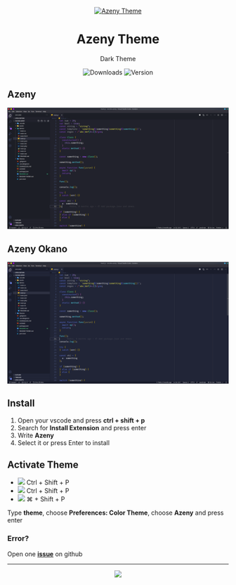 <p align="center">
  <a href="https://marketplace.visualstudio.com/items?itemName=Azeny.azeny">
    <img alt="Azeny Theme" src="https://azeny.gallerycdn.vsassets.io/extensions/azeny/azeny/0.1.2/1596301758015/Microsoft.VisualStudio.Services.Icons.Default" width="200">
  </a>
</p>

<h1 align="center">
  Azeny Theme
</h1>

<p align="center">
 Dark Theme
</p>

<p align="center">
  <img src="https://vsmarketplacebadge.apphb.com/downloads/Azeny.azeny.svg?style=for-the-badge&colorA=21222C&colorB=373841" alt="Downloads">

  <img src="https://img.shields.io/github/package-json/v/Azeny/vscode-azeny?style=for-the-badge&colorA=21222C&colorB=373841" alt="Version">
</p>

<!-- Daqui para cima alterar nos outros arquivos -->

## Azeny

![Azeny](assets/theme/azeny.png)

## Azeny Okano

![Azeny Okano](assets/theme/okano.png)

## Install

1. Open your vscode and press **ctrl + shift + p**
2. Search for **Install Extension** and press enter
3. Write **Azeny**
4. Select it or press Enter to install

## Activate Theme

- <img src="https://www.kernel.org/theme/images/logos/favicon.png" width=17 /> Ctrl + Shift + P
- <img src="https://www.microsoft.com/favicon.ico" width=15 /> Ctrl + Shift + P
- <img src="https://developer.apple.com/favicon.ico" width=20 /> ⌘ + Shift + P

Type **theme**, choose **Preferences: Color Theme**, choose **Azeny** and press enter

### Error?

Open one **[issue](https://github.com/joaopedroaats/azeny-vscode/issues)** on github

---

<p align="center"><a href="https://github.com/joaopedroaats/azeny-vscode/blob/master/LICENSE"><img src="https://img.shields.io/github/license/Azeny/vscode-azeny?style=for-the-badge&colorA=ff5555&colorB=cc4444"/></a></p>
